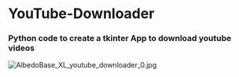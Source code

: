 # YouTube-Downloader

### Python code to create a tkinter App to download youtube videos

![AlbedoBase_XL_youtube_downloader_0.jpg](..%2F..%2FDownloads%2FAlbedoBase_XL_youtube_downloader_0.jpg)